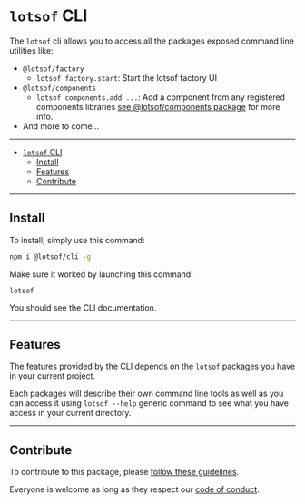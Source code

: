 # `lotsof` CLI

The `lotsof` cli allows you to access all the packages exposed command line utilities like:

- `@lotsof/factory`
  - `lotsof factory.start`: Start the lotsof factory UI
- `@lotsof/components`
  - `lotsof components.add ...`: Add a component from any registered components libraries [see @lotsof/components package](https://github.com/lotsofdev/monorepo/tree/master/packages/components) for more info.
- And more to come...

---

- [`lotsof` CLI](#lotsof-cli)
  - [Install](#install)
  - [Features](#features)
  - [Contribute](#contribute)

---

## Install

To install, simply use this command:

```sh
npm i @lotsof/cli -g
```

Make sure it worked by launching this command:

```
lotsof
```

You should see the CLI documentation.

---

## Features

The features provided by the CLI depends on the `lotsof` packages you have in your current project.

Each packages will describe their own command line tools as well as you can access it using `lotsof --help` generic command to see what you have access in your current directory.

---

## Contribute

To contribute to this package, please [follow these guidelines](https://github.com/lotsofdev/monorepo/blob/master/CONTRIBUTE.md).

Everyone is welcome as long as they respect our [code of conduct](https://github.com/lotsofdev/monorepo/blob/master/CODEOFCONDUCT.md).
